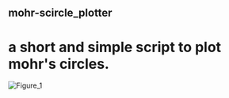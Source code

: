 ## mohr-scircle_plotter
# a short and simple script to plot mohr's circles.
![Figure_1](https://user-images.githubusercontent.com/74127575/210968493-754e0d8b-97e9-4116-bf2a-6e93803ffe17.png)
